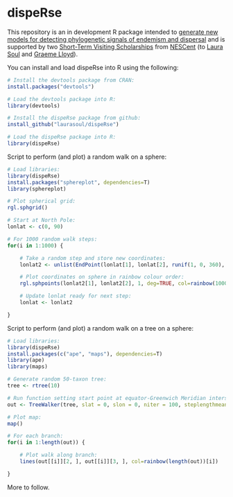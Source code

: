 dispeRse
========

This repository is an in development R package intended to [generate new models for detecting phylogenetic signals of endemism and dispersal](http://www.nescent.org/science/awards_summary.php?id=481) and is supported by two [Short-Term Visiting Scholarships](http://www.nescent.org/dir/visiting_scholar.php?type=Short-term%20Visitor) from [NESCent](http://www.nescent.org/) (to [Laura Soul](https://github.com/laurasoul) and [Graeme Lloyd](https://github.com/graemetlloyd)).

You can install and load dispeRse into R using the following:

```r
# Install the devtools package from CRAN:
install.packages("devtools")

# Load the devtools package into R:
library(devtools)

# Install the dispeRse package from github:
install_github("laurasoul/dispeRse")

# Load the dispeRse package into R:
library(dispeRse)
```

Script to perform (and plot) a random walk on a sphere:

```r
# Load libraries:
library(dispeRse)
install.packages("sphereplot", dependencies=T)
library(sphereplot)

# Plot spherical grid:
rgl.sphgrid()

# Start at North Pole:
lonlat <- c(0, 90)

# For 1000 random walk steps:
for(i in 1:1000) {

	# Take a random step and store new coordinates:
	lonlat2 <- unlist(EndPoint(lonlat[1], lonlat[2], runif(1, 0, 360), abs(rnorm(1, 0, 100)))[c(2, 1)])

	# Plot coordinates on sphere in rainbow colour order:
	rgl.sphpoints(lonlat2[1], lonlat2[2], 1, deg=TRUE, col=rainbow(1000)[i], cex=2)

	# Update lonlat ready for next step:
	lonlat <- lonlat2

}
```

Script to perform (and plot) a random walk on a tree on a sphere:

```r
# Load libraries:
library(dispeRse)
install.packages(c("ape", "maps"), dependencies=T)
library(ape)
library(maps)

# Generate random 50-taxon tree:
tree <- rtree(10)

# Run function setting start point at equator-Greenwich Meridian intersection:
out <- TreeWalker(tree, slat = 0, slon = 0, niter = 100, steplengthmean = 0, steplengthsd = 1000)

# Plot map:
map()

# For each branch:
for(i in 1:length(out)) {

	# Plot walk along branch:
	lines(out[[i]][2, ], out[[i]][3, ], col=rainbow(length(out))[i])

}
```

More to follow.
